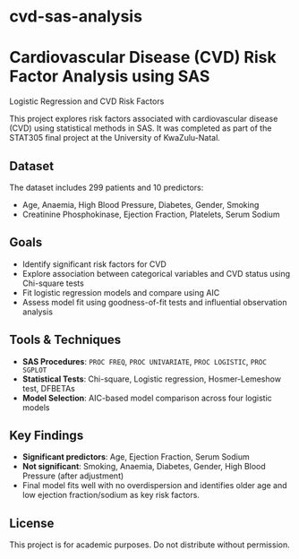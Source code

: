 # cvd-sas-analysis
# Cardiovascular Disease (CVD) Risk Factor Analysis using SAS
 Logistic Regression and CVD Risk Factors
 
This project explores risk factors associated with cardiovascular disease (CVD) using statistical methods in SAS. It was completed as part of the STAT305 final project at the University of KwaZulu-Natal.

## Dataset

The dataset includes 299 patients and 10 predictors:
- Age, Anaemia, High Blood Pressure, Diabetes, Gender, Smoking
- Creatinine Phosphokinase, Ejection Fraction, Platelets, Serum Sodium

## Goals

- Identify significant risk factors for CVD
- Explore association between categorical variables and CVD status using Chi-square tests
- Fit logistic regression models and compare using AIC
- Assess model fit using goodness-of-fit tests and influential observation analysis

## Tools & Techniques

- **SAS Procedures**: `PROC FREQ`, `PROC UNIVARIATE`, `PROC LOGISTIC`, `PROC SGPLOT`
- **Statistical Tests**: Chi-square, Logistic regression, Hosmer-Lemeshow test, DFBETAs
- **Model Selection**: AIC-based model comparison across four logistic models

## Key Findings

- **Significant predictors**: Age, Ejection Fraction, Serum Sodium
- **Not significant**: Smoking, Anaemia, Diabetes, Gender, High Blood Pressure (after adjustment)
- Final model fits well with no overdispersion and identifies older age and low ejection fraction/sodium as key risk factors.

## License

This project is for academic purposes. Do not distribute without permission.

